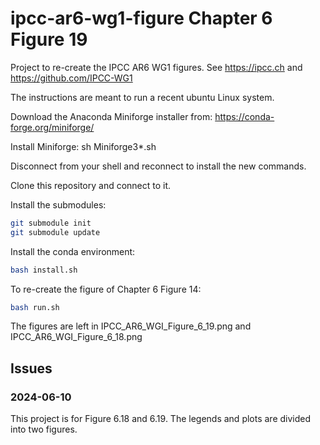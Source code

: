 # ipcc-ar6-wg1-figure Chapter 6 Figure 19



Project to re-create the IPCC AR6 WG1 figures. See https://ipcc.ch and https://github.com/IPCC-WG1

The instructions are meant to run a recent ubuntu Linux system.

Download the Anaconda Miniforge installer from:
https://conda-forge.org/miniforge/

Install Miniforge:
sh Miniforge3*.sh

Disconnect from your shell and reconnect to install the new commands.

Clone this repository and connect to it.

Install the submodules:
```sh
git submodule init
git submodule update
```

Install the conda environment:

```sh
bash install.sh
```

To re-create the figure of Chapter 6 Figure 14:

```sh
bash run.sh
```

The figures are left in IPCC_AR6_WGI_Figure_6_19.png and IPCC_AR6_WGI_Figure_6_18.png


## Issues

### 2024-06-10

This project is for Figure 6.18 and 6.19.
The legends and plots are divided into two figures.

